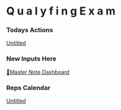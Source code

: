# Q u a l y f i n g   E x a m

### Todays Actions

[Untitled](Q%20u%20a%20l%20y%20f%20i%20n%20g%20E%20x%20a%20m%202a32a13358834718a966a65725b1a989/Untitled%208ea6f9f8f2f7406eb4f640cf97f1b4bd.csv)

### New Inputs Here

[🎯Master Note Dashboard](Q%20u%20a%20l%20y%20f%20i%20n%20g%20E%20x%20a%20m%202a32a13358834718a966a65725b1a989/%F0%9F%8E%AFMaster%20Note%20Dashboard%205e618f6f0117401a8da5548827fe972b.csv)

### Reps Calendar

[Untitled](Q%20u%20a%20l%20y%20f%20i%20n%20g%20E%20x%20a%20m%202a32a13358834718a966a65725b1a989/Untitled%2010f8e6c149314b8fbf49337e3e15f56e.csv)